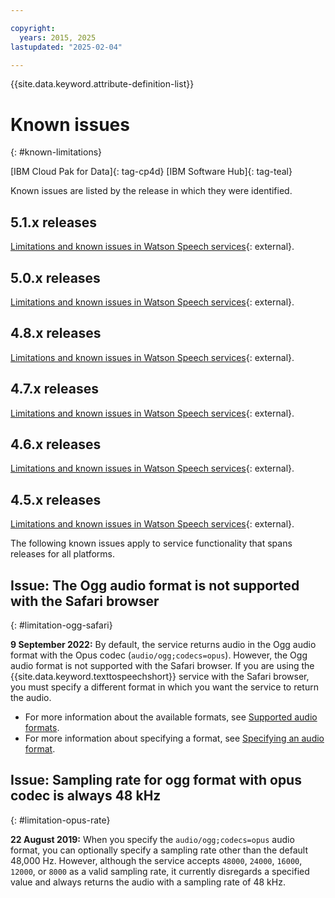 ```yaml
---

copyright:
  years: 2015, 2025
lastupdated: "2025-02-04"

---
```


{{site.data.keyword.attribute-definition-list}}

# Known issues
{: #known-limitations}

[IBM Cloud Pak for Data]{: tag-cp4d} [IBM Software Hub]{: tag-teal}

Known issues are listed by the release in which they were identified.

## 5.1.x releases
[Limitations and known issues in Watson Speech services](https://www.ibm.com/docs/en/software-hub/5.1.x?topic=issues-watson-speech-services){: external}.

## 5.0.x releases
[Limitations and known issues in Watson Speech services](https://www.ibm.com/docs/en/cloud-paks/cp-data/5.0.x?topic=issues-watson-speech-services){: external}.

## 4.8.x releases
[Limitations and known issues in Watson Speech services](https://www.ibm.com/docs/en/cloud-paks/cp-data/4.8.x?topic=limitations-watson-speech-services){: external}.

## 4.7.x releases
[Limitations and known issues in Watson Speech services](https://www.ibm.com/docs/en/cloud-paks/cp-data/4.7.x?topic=limitations-watson-speech-services){: external}.

## 4.6.x releases
[Limitations and known issues in Watson Speech services](https://www.ibm.com/docs/en/cloud-paks/cp-data/4.6.x?topic=issues-watson-speech-services){: external}.

## 4.5.x releases
[Limitations and known issues in Watson Speech services](https://www.ibm.com/docs/en/cloud-paks/cp-data/4.5.x?topic=issues-watson-speech-services){: external}.

The following known issues apply to service functionality that spans releases for all platforms. 

## Issue: The Ogg audio format is not supported with the Safari browser
{: #limitation-ogg-safari}

**9 September 2022:** By default, the service returns audio in the Ogg audio format with the Opus codec (`audio/ogg;codecs=opus`). However, the Ogg audio format is not supported with the Safari browser. If you are using the {{site.data.keyword.texttospeechshort}} service with the Safari browser, you must specify a different format in which you want the service to return the audio.

-   For more information about the available formats, see [Supported audio formats](/docs/text-to-speech?topic=text-to-speech-audio-formats#formats-supported).
-   For more information about specifying a format, see [Specifying an audio format](/docs/text-to-speech?topic=text-to-speech-audio-formats#formats-specify).

## Issue: Sampling rate for ogg format with opus codec is always 48 kHz
{: #limitation-opus-rate}

**22 August 2019:** When you specify the `audio/ogg;codecs=opus` audio format, you can optionally specify a sampling rate other than the default 48,000 Hz. However, although the service accepts `48000`, `24000`, `16000`, `12000`, or `8000` as a valid sampling rate, it currently disregards a specified value and always returns the audio with a sampling rate of 48 kHz.
